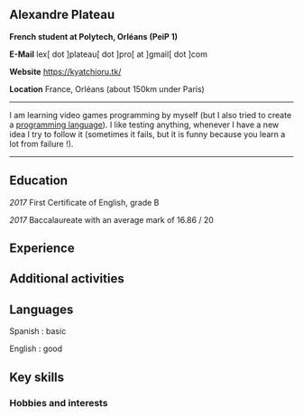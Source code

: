 <!--
http://how-to-make-a-cv.uptowork.net/?gclid=Cj0KCQjwxdPNBRDmARIsAAw-TUmAgUwTEep4qJYkMGuJx34PpO8vyE4jjbQ-H3TCsh3nyMlsHzi4h9IaAlhwEALw_wcB
-->

## Alexandre Plateau
**French student at Polytech, Orléans (PeiP 1)**

**E-Mail** lex[ dot ]plateau[ dot ]pro[ at ]gmail[ dot ]com

**Website** https://kyatchioru.tk/

**Location** France, Orléans (about 150km under Paris)

----

I am learning video games programming by myself (but I also tried to create a [programming language](https://github.com/Loodoor/Hitoban)). I like testing anything, whenever I have a new idea I try to follow it (sometimes it fails, but it is funny because you learn a lot from failure !).

----

## Education

*2017* First Certificate of English, grade B

*2017* Baccalaureate with an average mark of 16.86 / 20

## Experience

## Additional activities

## Languages

Spanish : basic

English : good

## Key skills

### Hobbies and interests
